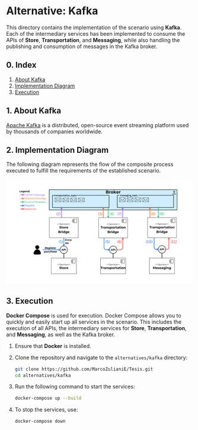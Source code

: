 # Alternative: Kafka

This directory contains the implementation of the scenario using **Kafka**. Each of the intermediary services has been implemented to consume the APIs of **Store**, **Transportation**, and **Messaging**, while also handling the publishing and consumption of messages in the Kafka broker.

## 0. Index

1. [About Kafka](#1-about-kafka)
2. [Implementation Diagram](#2-implementation-diagram)
3. [Execution](#3-execution)

## 1. About Kafka

[Apache Kafka](https://kafka.apache.org/) is a distributed, open-source event streaming platform used by thousands of companies worldwide.

## 2. Implementation Diagram

The following diagram represents the flow of the composite process executed to fulfill the requirements of the established scenario.

![Component diagram of the scenario using Kafka](../../docs/assets/kafka-diagram.png)

## 3. Execution

**Docker Compose** is used for execution. Docker Compose allows you to quickly and easily start up all services in the scenario. This includes the execution of all APIs, the intermediary services for **Store**, **Transportation**, and **Messaging**, as well as the Kafka broker.

1. Ensure that **Docker** is installed.

2. Clone the repository and navigate to the `alternatives/kafka` directory:

   ```bash
   git clone https://github.com/MarcoZulianiE/Tesis.git
   cd alternatives/kafka
   ```

3. Run the following command to start the services:

   ```bash
   docker-compose up --build
   ```

4. To stop the services, use:
   ```bash
   docker-compose down
   ```
